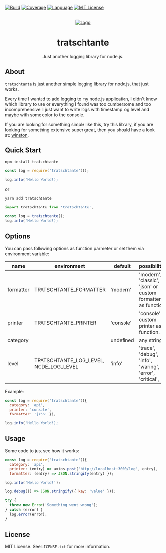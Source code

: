 <div id="top"></div>

[![Build][build-shield]][build-url]
[![Coverage][coverage-shield]][coverage-url]
[![Language][language-shield]][build-url]
[![MIT License][license-shield]][license-url]


<br />
<div align="center">
  <a href="https://github.com/uebelack/tratschtante">
    <img src="./screenshot.png" alt="Logo" style="max-width: 906px;">
  </a>

<h1 align="center">tratschtante</h1>
  <p align="center">
    Just another logging library for node.js.
  </p>
</div>

## About

`tratschtante` is just another simple logging library for node.js, that just works. 

Every time I wanted to add logging to my node.js application, I didn't know which library to use or everything I found was too cumbersome and too incomprehensive. I just want to write logs with timestamp log level and maybe with some color to the console. 

If you are looking for something simple like this, try this library, if you are looking for something extensive super great, then you should have a look at: [winston](https://github.com/winstonjs/winston).

## Quick Start

```bash
npm install tratschtante 
```

```javascript
const log = require('tratschtante')();

log.info('Hello World!);
```

or 

```bash
yarn add tratschtante 
```

```javascript
import tratschtante from 'tratschtante';

const log = tratschtante();
log.info('Hello World!);
```

## Options
You can pass following options as function parmeter or set them via environment variable:

| name  | environment | default | possibilites |
|---|---|---|---|
| formatter  | TRATSCHTANTE_FORMATTER | 'modern' | 'modern', 'classic', 'json' or custom formatter as function. |
| printer  | TRATSCHTANTE_PRINTER | 'console' | 'console' or custom printer as function. |
| category  | | undefined | any string |
| level | TRATSCHTANTE_LOG_LEVEL, NODE_LOG_LEVEL | 'info' | 'trace', 'debug', 'info', 'waring', 'error', 'critical',|

Example: 

```javascript
const log = require('tratschtante')({ 
  category: 'api',
  printer: 'console',
  formatter: 'json' });

log.info('Hello World!);
```

## Usage
Some code to just see how it works:

```javascript
const log = require('tratschtante')({ 
  category: 'api',
  printer: (entry) => axios.post('http://localhost:3000/log', entry),
  formatter: (entry) => JSON.stringify(entry) });

log.info('Hello World!');

log.debug(() => JSON.stringify({ key: 'value' }));

try {
  throw new Error('Something went wrong');
} catch (error) {
  log.error(error);
}

```

## License

MIT License. See `LICENSE.txt` for more information.


[build-shield]: https://img.shields.io/github/workflow/status/uebelack/tratschtante/CI.svg?style=for-the-badge
[build-url]: https://github.com/uebelack/tratschtante/actions/workflows/main.yml
[language-shield]: https://img.shields.io/github/languages/top/uebelack/tratschtante.svg?style=for-the-badge
[language-url]: https://github.com/uebelack/tratschtante
[coverage-shield]: https://img.shields.io/coveralls/github/uebelack/tratschtante.svg?style=for-the-badge
[coverage-url]: https://coveralls.io/github/uebelack/tratschtante
[license-shield]: https://img.shields.io/github/license/uebelack/tratschtante.svg?style=for-the-badge
[license-url]: https://github.com/uebelack/tratschtante/blob/master/LICENSE.txt


